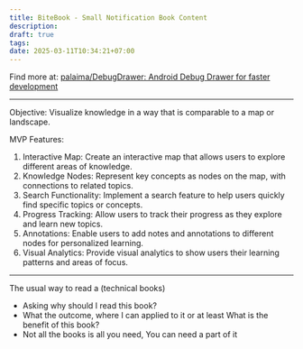 ```yaml
---
title: BiteBook - Small Notification Book Content
description: 
draft: true
tags: 
date: 2025-03-11T10:34:21+07:00
---
```

Find more at:
[palaima/DebugDrawer: Android Debug Drawer for faster development](https://github.com/palaima/DebugDrawer)

---


Objective: Visualize knowledge in a way that is comparable to a map or landscape.

MVP Features:
1. Interactive Map: Create an interactive map that allows users to explore different areas of knowledge.
2. Knowledge Nodes: Represent key concepts as nodes on the map, with connections to related topics.
3. Search Functionality: Implement a search feature to help users quickly find specific topics or concepts.
4. Progress Tracking: Allow users to track their progress as they explore and learn new topics.
5. Annotations: Enable users to add notes and annotations to different nodes for personalized learning.
6. Visual Analytics: Provide visual analytics to show users their learning patterns and areas of focus.

---

The usual way to read a (technical books)
- Asking why should I read this book?
- What the outcome, where I can applied to it or at least What is the benefit of this book?
- Not all the books is all you need, You can need a part of it

